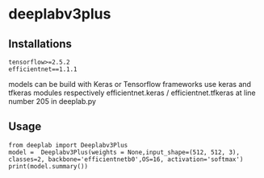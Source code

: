 # deeplabv3plus

## Installations

```
tensorflow>=2.5.2
efficientnet==1.1.1
```
models can be build with Keras or Tensorflow frameworks use keras and tfkeras modules respectively efficientnet.keras / efficientnet.tfkeras at line number 205 in deeplab.py

## Usage
```
from deeplab import Deeplabv3Plus
model =  Deeplabv3Plus(weights = None,input_shape=(512, 512, 3), classes=2, backbone='efficientnetb0',OS=16, activation='softmax')
print(model.summary())  
```
